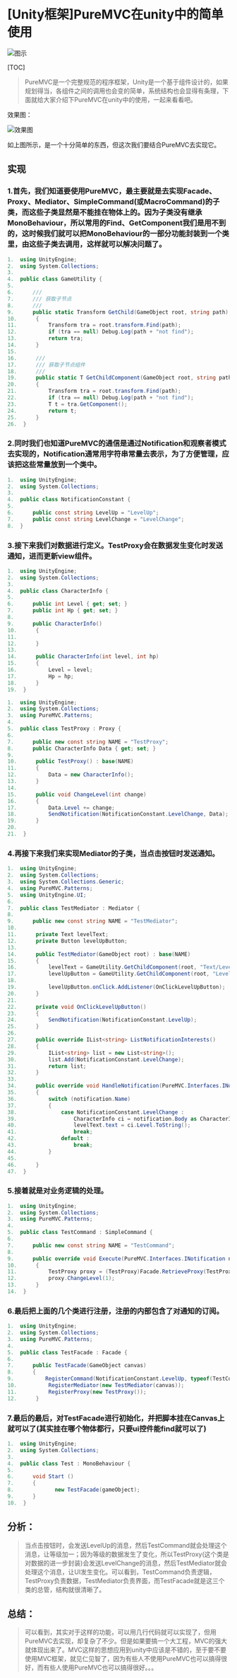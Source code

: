 # [Unity框架]PureMVC在unity中的简单使用

![图示](../assets/PureMVC.jpg)

[TOC]

>PureMVC是一个完整规范的程序框架，Unity是一个基于组件设计的，如果规划得当，各组件之间的调用也会变的简单，系统结构也会显得有条理，下面就给大家介绍下PureMVC在unity中的使用，一起来看看吧。

效果图：

![效果图](http://img.blog.csdn.net/20151127231814867)  

如上图所示，是一个十分简单的东西，但这次我们要结合PureMVC去实现它。

## 实现

### 1.首先，我们知道要使用PureMVC，最主要就是去实现Facade、Proxy、Mediator、SimpleCommand(或MacroCommand)的子类，而这些子类显然是不能挂在物体上的。因为子类没有继承MonoBehaviour，所以常用的Find、GetComponent我们是用不到的，这时候我们就可以把MonoBehaviour的一部分功能封装到一个类里，由这些子类去调用，这样就可以解决问题了。

```csharp
1.  using UnityEngine;  
2.  using System.Collections;  
3.    
4.  public class GameUtility {  
5.    
6.      ///   
7.      /// 获取子节点  
8.      ///   
9.      public static Transform GetChild(GameObject root, string path)  
10.      {  
11.          Transform tra = root.transform.Find(path);  
12.          if (tra == null) Debug.Log(path + "not find");  
13.          return tra;  
14.      }  
15.    
16.      ///   
17.      /// 获取子节点组件  
18.      ///   
19.      public static T GetChildComponent(GameObject root, string path) where T : Component  
20.      {  
21.          Transform tra = root.transform.Find(path);  
22.          if (tra == null) Debug.Log(path + "not find");  
23.          T t = tra.GetComponent();  
24.          return t;  
25.      }  
26.  }  
```
  
### 2.同时我们也知道PureMVC的通信是通过Notification和观察者模式去实现的，Notification通常用字符串常量去表示，为了方便管理，应该把这些常量放到一个类中。

```csharp
1.  using UnityEngine;  
2.  using System.Collections;  
3.    
4.  public class NotificationConstant {  
5.    
6.      public const string LevelUp = "LevelUp";  
7.      public const string LevelChange = "LevelChange";  
8.  }  
```

### 3.接下来我们对数据进行定义。TestProxy会在数据发生变化时发送通知，进而更新view组件。

```csharp
1.  using UnityEngine;  
2.  using System.Collections;  
3.    
4.  public class CharacterInfo {  
5.    
6.      public int Level { get; set; }  
7.      public int Hp { get; set; }  
8.    
9.      public CharacterInfo()  
10.      {  
11.    
12.      }  
13.    
14.      public CharacterInfo(int level, int hp)  
15.      {  
16.          Level = level;  
17.          Hp = hp;  
18.      }  
19.  }    
```

```csharp
1.  using UnityEngine;  
2.  using System.Collections;  
3.  using PureMVC.Patterns;  
4.    
5.  public class TestProxy : Proxy {  
6.    
7.      public new const string NAME = "TestProxy";  
8.      public CharacterInfo Data { get; set; }  
9.    
10.      public TestProxy() : base(NAME)  
11.      {  
12.          Data = new CharacterInfo();  
13.      }  
14.    
15.      public void ChangeLevel(int change)  
16.      {  
17.          Data.Level += change;  
18.          SendNotification(NotificationConstant.LevelChange, Data);  
19.      }  
20.      
21.  }    
```

### 4.再接下来我们来实现Mediator的子类，当点击按钮时发送通知。
```csharp
1.  using UnityEngine;  
2.  using System.Collections;  
3.  using System.Collections.Generic;  
4.  using PureMVC.Patterns;  
5.  using UnityEngine.UI;  
6.    
7.  public class TestMediator : Mediator {  
8.    
9.      public new const string NAME = "TestMediator";  
10.    
11.      private Text levelText;  
12.      private Button levelUpButton;  
13.    
14.      public TestMediator(GameObject root) : base(NAME)  
15.      {  
16.          levelText = GameUtility.GetChildComponent(root, "Text/LevelText");  
17.          levelUpButton = GameUtility.GetChildComponent(root, "LevelUpButton");  
18.    
19.          levelUpButton.onClick.AddListener(OnClickLevelUpButton);  
20.      }  
21.    
22.      private void OnClickLevelUpButton()  
23.      {  
24.          SendNotification(NotificationConstant.LevelUp);  
25.      }  
26.    
27.      public override IList<string> ListNotificationInterests()  
28.      {  
29.          IList<string> list = new List<string>();  
30.          list.Add(NotificationConstant.LevelChange);  
31.          return list;  
32.      }  
33.    
34.      public override void HandleNotification(PureMVC.Interfaces.INotification notification)  
35.      {  
36.          switch (notification.Name)  
37.          {  
38.              case NotificationConstant.LevelChange :  
39.                  CharacterInfo ci = notification.Body as CharacterInfo;  
40.                  levelText.text = ci.Level.ToString();  
41.                  break;  
42.              default :  
43.                  break;  
44.          }  
45.            
46.      }  
47.  }  
```

### 5.接着就是对业务逻辑的处理。

```csharp
1.  using UnityEngine;  
2.  using System.Collections;  
3.  using PureMVC.Patterns;  
4.    
5.  public class TestCommand : SimpleCommand {  
6.    
7.      public new const string NAME = "TestCommand";  
8.    
9.      public override void Execute(PureMVC.Interfaces.INotification notification)  
10.      {  
11.          TestProxy proxy = (TestProxy)Facade.RetrieveProxy(TestProxy.NAME);  
12.          proxy.ChangeLevel(1);  
13.      }  
14.  }    
```

### 6.最后把上面的几个类进行注册，注册的内部包含了对通知的订阅。

```csharp
1.  using UnityEngine;  
2.  using System.Collections;  
3.  using PureMVC.Patterns;  
4.    
5.  public class TestFacade : Facade {  
6.    
7.      public TestFacade(GameObject canvas)  
8.      {  
9.          RegisterCommand(NotificationConstant.LevelUp, typeof(TestCommand));  
10.          RegisterMediator(new TestMediator(canvas));  
11.          RegisterProxy(new TestProxy());  
12.      }    
```

### 7.最后的最后，对TestFacade进行初始化，并把脚本挂在Canvas上就可以了(其实挂在哪个物体都行，只要ui控件能find就可以了)

```csharp
1.  using UnityEngine;  
2.  using System.Collections;  
3.    
4.  public class Test : MonoBehaviour {  
5.    
6.      void Start ()   
7.      {  
8.             new TestFacade(gameObject);  
9.      }  
10.  }    
```

## 分析：

>当点击按钮时，会发送LevelUp的消息，然后TestCommand就会处理这个消息，让等级加一；因为等级的数据发生了变化，所以TestProxy(这个类是对数据的进一步封装)会发送LevelChange的消息，然后TestMediator就会处理这个消息，让UI发生变化。可以看到，TestCommand负责逻辑，TestProxy负责数据，TestMediator负责界面，而TestFacade就是这三个类的总管，结构就很清晰了。

## 总结：

>可以看到，其实对于这样的功能，可以用几行代码就可以实现了，但用PureMVC去实现，却复杂了不少。但是如果要搞一个大工程，MVC的强大就体现出来了。MVC这样的思想应用到unity中应该是不错的，至于要不要使用MVC框架，就见仁见智了，因为有些人不使用PureMVC也可以搞得很好，而有些人使用PureMVC也可以搞得很好。。。